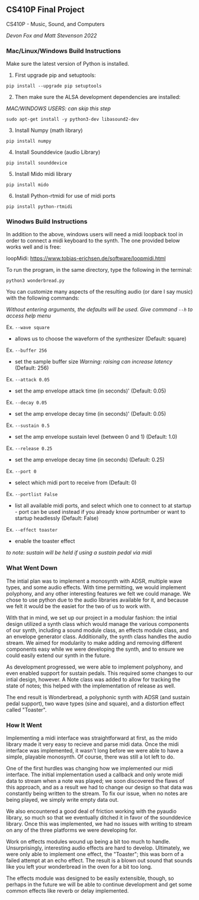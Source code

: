 ## CS410P Final Project

CS410P - Music, Sound, and Computers

*Devon Fox and Matt Stevenson 2022*

### Mac/Linux/Windows Build Instructions

Make sure the latest version of Python is installed.

1. First upgrade pip and setuptools:

`pip install --upgrade pip setuptools`

2. Then make sure the ALSA development dependencies are installed:

*MAC/WINDOWS USERS: can skip this step*

`sudo apt-get install -y python3-dev libasound2-dev`

3. Install Numpy (math library)

`pip install numpy`

4. Install Sounddevice (audio Library)

`pip install sounddevice`

5. Install Mido midi library

`pip install mido`

6. Install Python-rtmidi for use of midi ports

`pip install python-rtmidi`


### Winodws Build Instructions

In addition to the above, windows users will need a midi loopback tool in order to connect a midi keyboard to the synth. The one provided below works well and is free:

loopMidi: https://www.tobias-erichsen.de/software/loopmidi.html


To run the program, in the same directory, type the following in the terminal:

`python3 wonderbread.py`

You can customize many aspects of the resulting audio (or dare I say music) with the following commands:

*Without entering arguments, the defaults will be used. Give command `--h` to access help menu*

Ex. `--wave square` 
* allows us to choose the waveform of the synthesizer (Default: square)

Ex. `--buffer 256`
* set the sample buffer size *Warning: raising can increase latency* (Default: 256)

Ex. `--attack 0.05`
* set the amp envelope attack time (in seconds)' (Default: 0.05)

Ex. `--decay 0.05`
* set the amp envelope decay time (in seconds)' (Default: 0.05)

Ex. `--sustain 0.5`
* set the amp envelope sustain level (between 0 and 1) (Default: 1.0)

Ex. `--release 0.25`
* set the amp envelope decay time (in seconds) (Default: 0.25)

Ex. `--port 0`
* select which midi port to receive from (Default: 0)

Ex. `--portlist False`
* list all available midi ports, and select which one to connect to at startup - port can be used instead if you already know portnumber or want to startup headlessly (Default: False)

Ex. `--effect toaster`
* enable the toaster effect

*to note: sustain will be held if using a sustain pedal via midi*

### What Went Down

The intial plan was to implement a monosynth with ADSR, multiple wave types, and some audio effects. With time permitting, we would implement polyphony, and any other interesting features we felt we could manage. We chose to use python due to the audio libraries available for it, and because we felt it would be the easiet for the two of us to work with.

With that in mind, we set up our project in a modular fashion: the intial design utilized a synth class which would manage the various components of our synth, including a sound module class, an effects module class, and an envelope generator class. Additionally, the synth class handles the audio stream. We aimed for modularity to make adding and removing different components easy while we were developing the synth, and to ensure we could easily extend our synth in the future.

As development progressed, we were able to implement polyphony, and even enabled support for sustain pedals. This required some changes to our intial design, however. A Note class was added to allow for tracking the state of notes; this helped with the implementation of release as well.

The end result is Wonderbread, a polyphonic synth with ADSR (and sustain pedal support), two wave types (sine and square), and a distortion effect called "Toaster".

###  How It Went

Implementing a midi interface was straightforward at first, as the mido library made it very easy to recieve and parse midi data. Once the midi interface was implemented, it wasn't long before we were able to have a simple, playable monosynth. Of course, there was still a lot left to do.

One of the first hurdles was changing how we implemented our midi interface. The initial implementation used a callback and only wrote midi data to stream when a note was played; we soon discovered the flaws of this approach, and as a result we had to change our design so that data was constantly being written to the stream. To fix our issue, when no notes are being played, we simply write empty data out.

We also encountered a good deal of friction working with the pyaudio library, so much so that we eventually ditched it in favor of the sounddevice library. Once this was implemented, we had no issues with writing to stream on any of the three platforms we were developing for.

Work on effects modules wound up being a bit too much to handle. Unsurprisingly, interesting audio effects are hard to develop. Ultimately, we were only able to implement one effect, the "Toaster"; this was born of a failed attempt at an echo effect. The result is a blown out sound that sounds like you left your wonderbread in the oven for a bit too long. 

The effects module was designed to be easily extensible, though, so perhaps in the future we will be able to continue development and get some common effects like reverb or delay implemented.